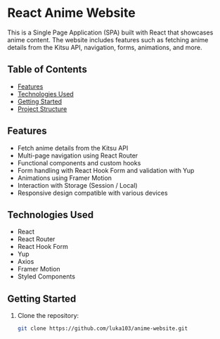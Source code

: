 # React Anime Website

This is a Single Page Application (SPA) built with React that showcases anime content. The website includes features such as fetching anime details from the Kitsu API, navigation, forms, animations, and more.

## Table of Contents

- [Features](#features)
- [Technologies Used](#technologies-used)
- [Getting Started](#getting-started)
- [Project Structure](#project-structure)


## Features

- Fetch anime details from the Kitsu API
- Multi-page navigation using React Router
- Functional components and custom hooks
- Form handling with React Hook Form and validation with Yup
- Animations using Framer Motion
- Interaction with Storage (Session / Local)
- Responsive design compatible with various devices

## Technologies Used

- React
- React Router
- React Hook Form
- Yup
- Axios
- Framer Motion
- Styled Components

## Getting Started

1. Clone the repository:

   ```bash
   git clone https://github.com/luka103/anime-website.git
